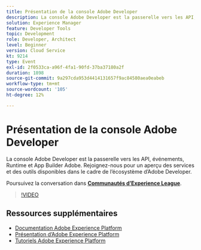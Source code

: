 ```yaml
---
title: Présentation de la console Adobe Developer
description: La console Adobe Developer est la passerelle vers les API, événements, Runtime et App Builder Adobe. Rejoignez-nous pour un aperçu des services et des outils disponibles dans le cadre de l’écosystème d’Adobe Developer.
solution: Experience Manager
feature: Developer Tools
topic: Development
role: Developer, Architect
level: Beginner
version: Cloud Service
kt: 9214
type: Event
exl-id: 2f0533ca-a96f-4fa1-90fd-37ba37180a2f
duration: 1898
source-git-commit: 9a297cda953d4414131657f9ac84580aea0eabeb
workflow-type: tm+mt
source-wordcount: '105'
ht-degree: 12%

---
```


# Présentation de la console Adobe Developer

La console Adobe Developer est la passerelle vers les API, événements, Runtime et App Builder Adobe. Rejoignez-nous pour un aperçu des services et des outils disponibles dans le cadre de l’écosystème d’Adobe Developer.

Poursuivez la conversation dans **[Communautés d’Experience League](https://adobe.ly/2Y2DDld)**.

>[!VIDEO](https://video.tv.adobe.com/v/337771/?quality=12&learn=on&hidetitle=true)

## Ressources supplémentaires

- [Documentation Adobe Experience Platform](https://experienceleague.adobe.com/docs/experience-platform.html?lang=fr)
- [Présentation d’Adobe Experience Platform](https://experienceleague.adobe.com/docs/experience-platform/landing/home.html?lang=fr)
- [Tutoriels Adobe Experience Platform](https://experienceleague.adobe.com/docs/platform-learn/tutorials/overview.html?lang=fr)
